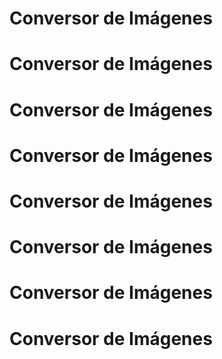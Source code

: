# Conversor de Imágenes
# Conversor de Imágenes
# Conversor de Imágenes
# Conversor de Imágenes
# Conversor de Imágenes
# Conversor de Imágenes
# Conversor de Imágenes
# Conversor de Imágenes
